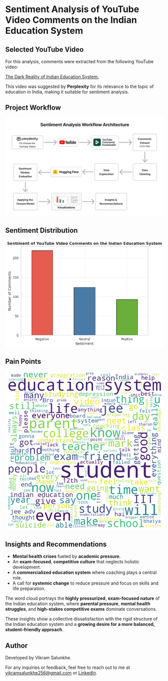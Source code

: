 # Sentiment Analysis of YouTube Video Comments on the Indian Education System

## Selected YouTube Video

For this analysis, comments were extracted from the following YouTube video:

[The Dark Reality of Indian Education System.](https://www.youtube.com/watch?v=rhDlnysOfe8)

This video was suggested by **Perplexity** for its relevance to the topic of education in India, making it suitable for sentiment analysis.

## Project Workflow

![Project Workflow](https://github.com/vikramsalunkhe256/youtube-comments-sentiment-analysis/blob/main/images/workflow_architecture.png)

## Sentiment Distribution

![Sentiment Distribution](https://github.com/vikramsalunkhe256/youtube-comments-sentiment-analysis/blob/main/images/sentiment_distribution.png)

## Pain Points

![Pain Points](https://github.com/vikramsalunkhe256/youtube-comments-sentiment-analysis/blob/main/images/word_cloud.png)

## Insights and Recommendations

- **Mental health crises** fueled by **academic pressure**.
- An **exam-focused**, **competitive culture** that neglects holistic development.
- A **commercialized education system** where coaching plays a central role.
- A call for **systemic change** to reduce pressure and focus on skills and life preparation.

The word cloud portrays the **highly pressurized**, **exam-focused nature** of the Indian education system, where **parental pressure**, **mental health struggles**, and **high-stakes competitive exams** dominate conversations.

These insights show a collective dissatisfaction with the rigid structure of the Indian education system and a **growing desire for a more balanced, student-friendly approach**.

## Author

Developed by Vikram Salunkhe.

For any inquiries or feedback, feel free to reach out to me at vikramsalunkhe256@gmail.com or [LinkedIn](https://www.linkedin.com/in/vikramsalunkhe256/).
